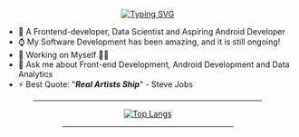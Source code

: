 <div align=center>
  
  [![Typing SVG](https://readme-typing-svg.herokuapp.com?font=&color=%23F70A04&center=true&lines=<+Hello+World%F0%9F%91%8B,+My+Universe!+/>)](https://git.io/typing-svg)  
</div>

- 🌱 A Frontend-developer, Data Scientist and Aspiring Android Developer
- ⌚ My Software Development has been amazing, and it is still ongoing!
- 🔭 Working on Myself 🌟🌟
- 💬 Ask me about Front-end Development, Android Development and Data Analytics
- ⚡ Best Quote: "<strong><em>Real Artists Ship</em></strong>" - Steve Jobs

<div align=center>
  
  <hr width="80%">
  
  [![Top Langs](https://github-readme-stats.vercel.app/api/top-langs/?username=danny-votez&theme=omni&am&layout=compact&langs_count=8&hide=jupyter%20notebook)](https://github.com/danny-votez/github-readme-stats)  
  
<hr width="60%">    
  
  </div>
